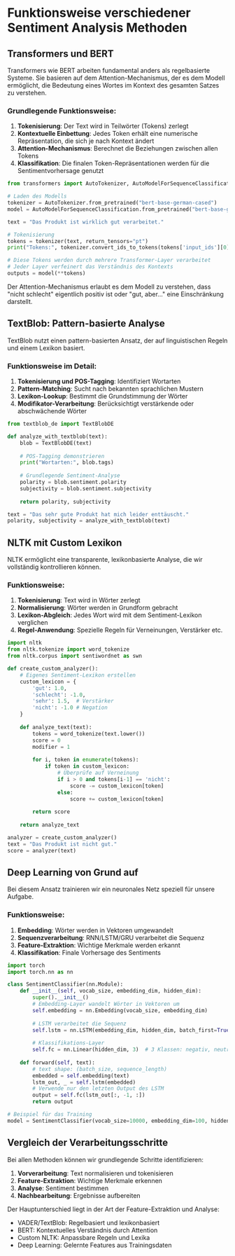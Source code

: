 
# Funktionsweise verschiedener Sentiment Analysis Methoden

## Transformers und BERT

Transformers wie BERT arbeiten fundamental anders als regelbasierte Systeme. Sie basieren auf dem Attention-Mechanismus, der es dem Modell ermöglicht, die Bedeutung eines Wortes im Kontext des gesamten Satzes zu verstehen.

### Grundlegende Funktionsweise:

1. **Tokenisierung**: Der Text wird in Teilwörter (Tokens) zerlegt
2. **Kontextuelle Einbettung**: Jedes Token erhält eine numerische Repräsentation, die sich je nach Kontext ändert
3. **Attention-Mechanismus**: Berechnet die Beziehungen zwischen allen Tokens
4. **Klassifikation**: Die finalen Token-Repräsentationen werden für die Sentimentvorhersage genutzt

```python
from transformers import AutoTokenizer, AutoModelForSequenceClassification

# Laden des Modells
tokenizer = AutoTokenizer.from_pretrained("bert-base-german-cased")
model = AutoModelForSequenceClassification.from_pretrained("bert-base-german-cased")

text = "Das Produkt ist wirklich gut verarbeitet."

# Tokenisierung
tokens = tokenizer(text, return_tensors="pt")
print("Tokens:", tokenizer.convert_ids_to_tokens(tokens['input_ids'][0]))

# Diese Tokens werden durch mehrere Transformer-Layer verarbeitet
# Jeder Layer verfeinert das Verständnis des Kontexts
outputs = model(**tokens)
```

Der Attention-Mechanismus erlaubt es dem Modell zu verstehen, dass "nicht schlecht" eigentlich positiv ist oder "gut, aber..." eine Einschränkung darstellt.

## TextBlob: Pattern-basierte Analyse

TextBlob nutzt einen pattern-basierten Ansatz, der auf linguistischen Regeln und einem Lexikon basiert.

### Funktionsweise im Detail:

1. **Tokenisierung und POS-Tagging**: Identifiziert Wortarten
2. **Pattern-Matching**: Sucht nach bekannten sprachlichen Mustern
3. **Lexikon-Lookup**: Bestimmt die Grundstimmung der Wörter
4. **Modifikator-Verarbeitung**: Berücksichtigt verstärkende oder abschwächende Wörter

```python
from textblob_de import TextBlobDE

def analyze_with_textblob(text):
    blob = TextBlobDE(text)
    
    # POS-Tagging demonstrieren
    print("Wortarten:", blob.tags)
    
    # Grundlegende Sentiment-Analyse
    polarity = blob.sentiment.polarity
    subjectivity = blob.sentiment.subjectivity
    
    return polarity, subjectivity

text = "Das sehr gute Produkt hat mich leider enttäuscht."
polarity, subjectivity = analyze_with_textblob(text)
```

## NLTK mit Custom Lexikon

NLTK ermöglicht eine transparente, lexikonbasierte Analyse, die wir vollständig kontrollieren können.

### Funktionsweise:

1. **Tokenisierung**: Text wird in Wörter zerlegt
2. **Normalisierung**: Wörter werden in Grundform gebracht
3. **Lexikon-Abgleich**: Jedes Wort wird mit dem Sentiment-Lexikon verglichen
4. **Regel-Anwendung**: Spezielle Regeln für Verneinungen, Verstärker etc.

```python
import nltk
from nltk.tokenize import word_tokenize
from nltk.corpus import sentiwordnet as swn

def create_custom_analyzer():
    # Eigenes Sentiment-Lexikon erstellen
    custom_lexicon = {
        'gut': 1.0,
        'schlecht': -1.0,
        'sehr': 1.5,  # Verstärker
        'nicht': -1.0 # Negation
    }
    
    def analyze_text(text):
        tokens = word_tokenize(text.lower())
        score = 0
        modifier = 1
        
        for i, token in enumerate(tokens):
            if token in custom_lexicon:
                # Überprüfe auf Verneinung
                if i > 0 and tokens[i-1] == 'nicht':
                    score -= custom_lexicon[token]
                else:
                    score += custom_lexicon[token]
        
        return score
    
    return analyze_text

analyzer = create_custom_analyzer()
text = "Das Produkt ist nicht gut."
score = analyzer(text)
```

## Deep Learning von Grund auf

Bei diesem Ansatz trainieren wir ein neuronales Netz speziell für unsere Aufgabe.

### Funktionsweise:

1. **Embedding**: Wörter werden in Vektoren umgewandelt
2. **Sequenzverarbeitung**: RNN/LSTM/GRU verarbeitet die Sequenz
3. **Feature-Extraktion**: Wichtige Merkmale werden erkannt
4. **Klassifikation**: Finale Vorhersage des Sentiments

```python
import torch
import torch.nn as nn

class SentimentClassifier(nn.Module):
    def __init__(self, vocab_size, embedding_dim, hidden_dim):
        super().__init__()
        # Embedding-Layer wandelt Wörter in Vektoren um
        self.embedding = nn.Embedding(vocab_size, embedding_dim)
        
        # LSTM verarbeitet die Sequenz
        self.lstm = nn.LSTM(embedding_dim, hidden_dim, batch_first=True)
        
        # Klassifikations-Layer
        self.fc = nn.Linear(hidden_dim, 3)  # 3 Klassen: negativ, neutral, positiv
        
    def forward(self, text):
        # text shape: (batch_size, sequence_length)
        embedded = self.embedding(text)
        lstm_out, _ = self.lstm(embedded)
        # Verwende nur den letzten Output des LSTM
        output = self.fc(lstm_out[:, -1, :])
        return output

# Beispiel für das Training
model = SentimentClassifier(vocab_size=10000, embedding_dim=100, hidden_dim=256)
```

## Vergleich der Verarbeitungsschritte

Bei allen Methoden können wir grundlegende Schritte identifizieren:

1. **Vorverarbeitung**: Text normalisieren und tokenisieren
2. **Feature-Extraktion**: Wichtige Merkmale erkennen
3. **Analyse**: Sentiment bestimmen
4. **Nachbearbeitung**: Ergebnisse aufbereiten

Der Hauptunterschied liegt in der Art der Feature-Extraktion und Analyse:

- VADER/TextBlob: Regelbasiert und lexikonbasiert
- BERT: Kontextuelles Verständnis durch Attention
- Custom NLTK: Anpassbare Regeln und Lexika
- Deep Learning: Gelernte Features aus Trainingsdaten
